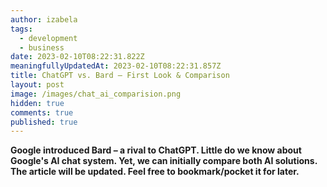 ```yaml
---
author: izabela
tags:
  - development
  - business
date: 2023-02-10T08:22:31.822Z
meaningfullyUpdatedAt: 2023-02-10T08:22:31.857Z
title: ChatGPT vs. Bard – First Look & Comparison
layout: post
image: /images/chat_ai_comparision.png
hidden: true
comments: true
published: true
---
```

**Google introduced Bard – a rival to ChatGPT. Little do we know about Google's AI chat system. Yet, we can initially compare both AI solutions. The article will be updated. Feel free to bookmark/pocket it for later.**